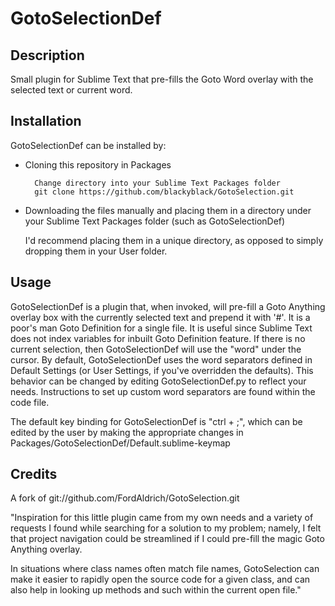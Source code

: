 GotoSelectionDef
=============

Description
-----------

Small plugin for Sublime Text that pre-fills the Goto Word overlay with the selected text or current word.


Installation
------------

GotoSelectionDef can be installed by:

* Cloning this repository in Packages

		Change directory into your Sublime Text Packages folder
		git clone https://github.com/blackyblack/GotoSelection.git

* Downloading the files manually and placing them in a directory under your Sublime Text Packages folder (such as GotoSelectionDef)

	I'd recommend placing them in a unique directory, as opposed to simply dropping them in your User folder.


Usage
-----

GotoSelectionDef is a plugin that, when invoked, will pre-fill a Goto Anything overlay box with the currently selected text and
prepend it with '#'. It is a poor's man Goto Definition for a single file. It is useful since Sublime Text does not index
variables for inbuilt Goto Definition feature.
If there is no current selection, then GotoSelectionDef will use the "word" under the cursor.  By default, GotoSelectionDef uses 
the word separators defined in Default Settings (or User Settings, if you've overridden the defaults).  This behavior can
be changed by editing GotoSelectionDef.py to reflect your needs.  Instructions to set up custom word separators are found
within the code file.

The default key binding for GotoSelectionDef is "ctrl + ;", which can be edited by the user by making the appropriate changes
in Packages/GotoSelectionDef/Default.sublime-keymap


Credits
-------
A fork of git://github.com/FordAldrich/GotoSelection.git

"Inspiration for this little plugin came from my own needs and a variety of requests I found while searching for a solution 
to my problem; namely, I felt that project navigation could be streamlined if I could pre-fill the magic Goto Anything overlay.

In situations where class names often match file names, GotoSelection can make it easier to rapidly open the source code for a 
given class, and can also help in looking up methods and such within the current open file."